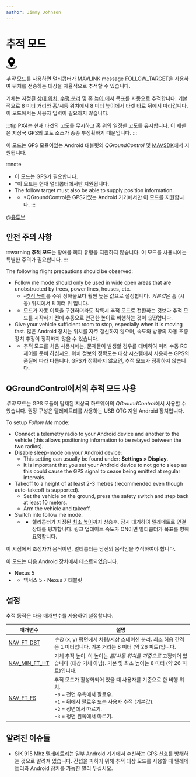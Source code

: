 ```yaml
---
author: Jimmy Johnson
---
```


# 추적 모드

[<img src="../../assets/site/position_fixed.svg" title="위치 고정 요구(예, GPS)" width="30px" />](../getting_started/flight_modes.md#key_position_fixed)

*추적* 모드를 사용하면 멀티콥터가 MAVLINK message [FOLLOW_TARGET](https://mavlink.io/en/messages/common.html#FOLLOW_TARGET)을 사용하여 위치를 전송하는 대상을 자율적으로 추적할 수 있습니다.

기체는 지정된 [상대 위치](#NAV_FT_FS), [수평 분리](#NAV_FT_DST) 및 홈 [ 높이 ](#NAV_MIN_FT_HT)에서 목표를 자동으로 추적합니다. 기본적으로 8 미터 거리와 홈/시동 위치에서 8 미터 높이에서 타겟 바로 뒤에서 따라갑니다. 이 모드에서는 사용자 입력이 필요하지 않습니다.

:::tip
PX4는 현재 타겟의 고도를 무시하고 홈 위의 일정한 고도를 유지합니다.
이 제한은 지상국 GPS의 고도 소스가 종종 부정확하기 때문입니다.
:::

이 모드는 GPS 모듈이있는 Android 태블릿의 *QGroundControl* 및 <a href = "https://mavsdk.mavlink.io/develop/en/api_reference/classmavsdk_1_1_follow_me.html">MAVSDK</a>에서 지원됩니다.

:::note
* 이 모드는 GPS가 필요합니다.
* *이 모드는 현재 멀티콥터에서만 지원됩니다.</li>
* The follow target must also be able to supply position information.
* * *QGroundControl</em>은 GPS가있는 Android 기기에서만 이 모드를 지원합니다. :::</ul>

@[유투브](https://youtu.be/RxDL4CtkzAQ)

## 안전 주의 사항

:::warning
**추적 모드**는 장애물 회피 유형을 지원하지 않습니다. 이 모드를 사용시에는 특별한 주의가 필요합니다. :::

The following flight precautions should be observed:
- Follow me mode should only be used in wide open areas that are unobstructed by trees, power lines, houses, etc.
  - -[추적 높이](#NAV_MIN_FT_HT)를 주위 장애물보다 훨씬 높은 값으로 설정합니다. *기본값*은 홈 (시동) 위치에서 8 미터 위 입니다.
- - 모드가 자동 이륙을 구현하더라도 착륙시 추적 모드로 전환하는 것보다 추적 모드를 시작하기 전에 수동으로 안전한 높이로 비행하는 것이 *안전*합니다.
- Give your vehicle sufficient room to stop, especially when it is moving fast. 많은 Android 장치는 위치를 자주 갱신하지 않으며, 속도와 방향의 자동 조종 장치 추정이 정확하지 않을 수 있습니다.
- - 추적 모드를 처음 사용시에는, 문제들이 발생할 경우를 대비하여 미리 수동 RC 제어를 준비 하십시오. 위치 정보의 정확도는 대상 시스템에서 사용하는 GPS의 품질에 따라 다릅니다. GPS가 정확하지 않으면, 추적 모드가 정확하지 않습니다.

## QGroundControl에서의 추적 모드 사용

*추적* 모드는 GPS 모듈이 탑재된 지상국 하드웨어의 *QGroundControl*에서 사용할 수 있습니다. 권장 구성은 텔레메트리를 사용하는 USB OTG 지원 Android 장치입니다.

To setup *Follow Me* mode:
- Connect a telemetry radio to your Android device and another to the vehicle (this allows positioning information to be relayed between the two radios).
- Disable sleep-mode on your Android device:
  - This setting can usually be found under: **Settings \> Display**.
  - It is important that you set your Android device to not go to sleep as this could cause the GPS signal to cease being emitted at regular intervals.
- Takeoff to a height of at least 2-3 metres (recommended even though auto-takeoff is supported).
  - Set the vehicle on the ground, press the safety switch and step back at least 10 meters.
  - Arm the vehicle and takeoff.
- Switch into follow me mode.
  - - 헬리콥터가 지정된 [최소 높이](#NAV_MIN_FT_HT)까지 상승후. 잠시 대기하여 텔레메트르 연결 상태를 평가합니다. 링크 업데이트 속도가 ON이면 멀티콥터가 목표를 향해 요잉합니다.

이 시점에서 조정자가 움직이면,  멀티콥터는 당신의 움직임을 추적하여야 합니다.

이 모드는 다음 Android 장치에서 테스트되었습니다.
- Nexus 5
- - 넥서스 5 - Nexus 7 태블릿


## 설정

추적 동작은 다음 매개변수를 사용하여 설정합니다.

| 매개변수                                                                                                       | 설명                                                                                                                                                                    |
| ---------------------------------------------------------------------------------------------------------- | --------------------------------------------------------------------------------------------------------------------------------------------------------------------- |
| <span id="NAV_FT_DST"></span>[NAV_FT_DST](../advanced_config/parameter_reference.md#NAV_FT_DST)          | *수평* (x, y) 평면에서 차량/지상 스테이션 분리. 최소 허용 간격은 1 미터입니다. 기본 거리는 8 미터 (약 26 피트)입니다.                                                                                          |
| <span id="NAV_MIN_FT_HT"></span>[NAV_MIN_FT_HT](../advanced_config/parameter_reference.md#NAV_MIN_FT_HT) | 기체 추적 높이. 이 높이는 *홈/시동 위치를 기준으로* 고정되어 있습니다 (대상 기체 아님). 기본 및 최소 높이는 8 미터 (약 26 피트)입니다.                                                                                  |
| <span id="NAV_FT_FS"></span>[NAV_FT_FS](../advanced_config/parameter_reference.md#NAV_FT_FS)             | 추적 모드가 활성화되어 있을 때 사용자를 기준으로 한 비행 위치. <br>-`0` = 전면 우측에서 팔로우. <br>-`1` = 뒤에서 팔로우 또는 사용자 추적 (기본값). <br>-`2` = 정면에서 따르기. <br>-`3` = 정면 왼쪽에서 따르기. |


## 알려진 이슈들

- SiK 915 Mhz [텔레메트리](../telemetry/sik_radio.md)는 일부 Android 기기에서 수신하는 GPS 신호를 방해하는 것으로 알려져 있습니다. 간섭을 피하기 위해 추적 대상 모드를 사용할 때 텔레메트리와 Android 장치를 가능한 멀리 두십시오.
